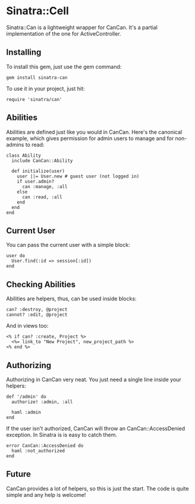 Sinatra::Cell
=============

Sinatra::Can is a lightweight wrapper for CanCan. It's a partial implementation of the one for ActiveController.

## Installing

To install this gem, just use the gem command:

    gem install sinatra-can

To use it in your project, just hit:

    require 'sinatra/can'

## Abilities

Abilities are defined just like you would in CanCan. Here's the canonical example, which gives permission for admin users to manage and for non-admins to read:

    class Ability
      include CanCan::Ability

      def initialize(user)
        user ||= User.new # guest user (not logged in)
        if user.admin?
          can :manage, :all
        else
          can :read, :all
        end
      end
    end

## Current User

You can pass the current user with a simple block:

    user do
      User.find(:id => session[:id])
    end

## Checking Abilities

Abilities are helpers, thus, can be used inside blocks:

    can? :destroy, @project
    cannot? :edit, @project

And in views too:

    <% if can? :create, Project %>
      <%= link_to "New Project", new_project_path %>
    <% end %>

## Authorizing

Authorizing in CanCan very neat. You just need a single line inside your helpers:

    def '/admin' do
      authorize! :admin, :all

      haml :admin
    end

If the user isn't authorized, CanCan will throw an CanCan::AccessDenied exception. In Sinatra is is easy to catch them.

    error CanCan::AccessDenied do
      haml :not_authorized
    end

## Future

CanCan provides a lot of helpers, so this is just the start. The code is quite simple and any help is welcome!